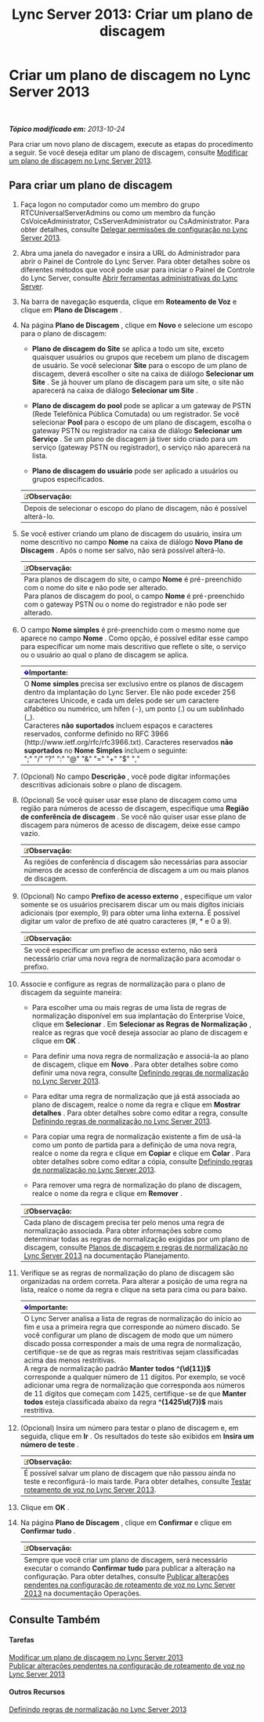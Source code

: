 ﻿---
title: 'Lync Server 2013: Criar um plano de discagem'
TOCTitle: Criar um plano de discagem
ms:assetid: d2fef3d0-7e78-4591-b712-d62ac71d71a5
ms:mtpsurl: https://technet.microsoft.com/pt-br/library/Gg398909(v=OCS.15)
ms:contentKeyID: 49308213
ms.date: 05/19/2016
mtps_version: v=OCS.15
ms.translationtype: HT
---

# Criar um plano de discagem no Lync Server 2013

 

_**Tópico modificado em:** 2013-10-24_

Para criar um novo plano de discagem, execute as etapas do procedimento a seguir. Se você deseja editar um plano de discagem, consulte [Modificar um plano de discagem no Lync Server 2013](lync-server-2013-modify-a-dial-plan.md).

## Para criar um plano de discagem

1.  Faça logon no computador como um membro do grupo RTCUniversalServerAdmins ou como um membro da função CsVoiceAdministrator, CsServerAdministrator ou CsAdministrator. Para obter detalhes, consulte [Delegar permissões de configuração no Lync Server 2013](lync-server-2013-delegate-setup-permissions.md).

2.  Abra uma janela do navegador e insira a URL do Administrador para abrir o Painel de Controle do Lync Server. Para obter detalhes sobre os diferentes métodos que você pode usar para iniciar o Painel de Controle do Lync Server, consulte [Abrir ferramentas administrativas do Lync Server](lync-server-2013-open-lync-server-administrative-tools.md).

3.  Na barra de navegação esquerda, clique em **Roteamento de Voz** e clique em **Plano de Discagem** .

4.  Na página **Plano de Discagem** , clique em **Novo** e selecione um escopo para o plano de discagem:
    
      - **Plano de discagem do Site** se aplica a todo um site, exceto quaisquer usuários ou grupos que recebem um plano de discagem de usuário. Se você selecionar **Site** para o escopo de um plano de discagem, deverá escolher o site na caixa de diálogo **Selecionar um Site** . Se já houver um plano de discagem para um site, o site não aparecerá na caixa de diálogo **Selecionar um Site** .
    
      - **Plano de discagem do pool** pode se aplicar a um gateway de PSTN (Rede Telefônica Pública Comutada) ou um registrador. Se você selecionar **Pool** para o escopo de um plano de discagem, escolha o gateway PSTN ou registrador na caixa de diálogo **Selecionar um Serviço** . Se um plano de discagem já tiver sido criado para um serviço (gateway PSTN ou registrador), o serviço não aparecerá na lista.
    
      - **Plano de discagem do usuário** pode ser aplicado a usuários ou grupos especificados.
    
    <table>
    <thead>
    <tr class="header">
    <th><img src="images/Gg425756.note(OCS.15).gif" title="note" alt="note" />Observação:</th>
    </tr>
    </thead>
    <tbody>
    <tr class="odd">
    <td>Depois de selecionar o escopo do plano de discagem, não é possível alterá-lo.</td>
    </tr>
    </tbody>
    </table>


5.  Se você estiver criando um plano de discagem do usuário, insira um nome descritivo no campo **Nome** na caixa de diálogo **Novo Plano de Discagem** . Após o nome ser salvo, não será possível alterá-lo.
    
    <table>
    <thead>
    <tr class="header">
    <th><img src="images/Gg425756.note(OCS.15).gif" title="note" alt="note" />Observação:</th>
    </tr>
    </thead>
    <tbody>
    <tr class="odd">
    <td>Para planos de discagem do site, o campo <strong>Nome</strong> é pré-preenchido com o nome do site e não pode ser alterado.<br />
    Para planos de discagem do pool, o campo <strong>Nome</strong> é pré-preenchido com o gateway PSTN ou o nome do registrador e não pode ser alterado.</td>
    </tr>
    </tbody>
    </table>


6.  O campo **Nome simples** é pré-preenchido com o mesmo nome que aparece no campo **Nome** . Como opção, é possível editar esse campo para especificar um nome mais descritivo que reflete o site, o serviço ou o usuário ao qual o plano de discagem se aplica.
    
    <table>
    <thead>
    <tr class="header">
    <th><img src="images/Gg425939.important(OCS.15).gif" title="important" alt="important" />Importante:</th>
    </tr>
    </thead>
    <tbody>
    <tr class="odd">
    <td>O <strong>Nome simples</strong> precisa ser exclusivo entre os planos de discagem dentro da implantação do Lync Server. Ele não pode exceder 256 caracteres Unicode, e cada um deles pode ser um caractere alfabético ou numérico, um hífen (-), um ponto (.) ou um sublinhado (_).<br />
    Caracteres <strong>não suportados</strong> incluem espaços e caracteres reservados, conforme definido no RFC 3966 (http://www.ietf.org/rfc/rfc3966.txt). Caracteres reservados <strong>não suportados</strong> no <strong>Nome Simples</strong> incluem o seguinte:<br />
    &quot;;&quot; &quot;/&quot; &quot;?&quot; &quot;:&quot; &quot;@&quot; &quot;&amp;&quot; &quot;=&quot; &quot;+&quot; &quot;$&quot; &quot;,&quot;</td>
    </tr>
    </tbody>
    </table>


7.  (Opcional) No campo **Descrição** , você pode digitar informações descritivas adicionais sobre o plano de discagem.

8.  (Opcional) Se você quiser usar esse plano de discagem como uma região para números de acesso de discagem, especifique uma **Região de conferência de discagem** . Se você não quiser usar esse plano de discagem para números de acesso de discagem, deixe esse campo vazio.
    
    <table>
    <thead>
    <tr class="header">
    <th><img src="images/Gg425756.note(OCS.15).gif" title="note" alt="note" />Observação:</th>
    </tr>
    </thead>
    <tbody>
    <tr class="odd">
    <td>As regiões de conferência d discagem são necessárias para associar números de acesso de conferência de discagem a um ou mais planos de discagem.</td>
    </tr>
    </tbody>
    </table>


9.  (Opcional) No campo **Prefixo de acesso externo** , especifique um valor somente se os usuários precisarem discar um ou mais dígitos iniciais adicionais (por exemplo, 9) para obter uma linha externa. É possível digitar um valor de prefixo de até quatro caracteres (\#, \* e 0 a 9).
    
    <table>
    <thead>
    <tr class="header">
    <th><img src="images/Gg425756.note(OCS.15).gif" title="note" alt="note" />Observação:</th>
    </tr>
    </thead>
    <tbody>
    <tr class="odd">
    <td>Se você especificar um prefixo de acesso externo, não será necessário criar uma nova regra de normalização para acomodar o prefixo.</td>
    </tr>
    </tbody>
    </table>


10. Associe e configure as regras de normalização para o plano de discagem da seguinte maneira:
    
      - Para escolher uma ou mais regras de uma lista de regras de normalização disponível em sua implantação do Enterprise Voice, clique em **Selecionar** . Em **Selecionar as Regras de Normalização** , realce as regras que você deseja associar ao plano de discagem e clique em **OK** .
    
      - Para definir uma nova regra de normalização e associá-la ao plano de discagem, clique em **Novo** . Para obter detalhes sobre como definir uma nova regra, consulte [Definindo regras de normalização no Lync Server 2013](lync-server-2013-defining-normalization-rules.md).
    
      - Para editar uma regra de normalização que já está associada ao plano de discagem, realce o nome da regra e clique em **Mostrar detalhes** . Para obter detalhes sobre como editar a regra, consulte [Definindo regras de normalização no Lync Server 2013](lync-server-2013-defining-normalization-rules.md).
    
      - Para copiar uma regra de normalização existente a fim de usá-la como um ponto de partida para a definição de uma nova regra, realce o nome da regra e clique em **Copiar** e clique em **Colar** . Para obter detalhes sobre como editar a cópia, consulte [Definindo regras de normalização no Lync Server 2013](lync-server-2013-defining-normalization-rules.md).
    
      - Para remover uma regra de normalização do plano de discagem, realce o nome da regra e clique em **Remover** .
    
    <table>
    <thead>
    <tr class="header">
    <th><img src="images/Gg425756.note(OCS.15).gif" title="note" alt="note" />Observação:</th>
    </tr>
    </thead>
    <tbody>
    <tr class="odd">
    <td>Cada plano de discagem precisa ter pelo menos uma regra de normalização associada. Para obter informações sobre como determinar todas as regras de normalização exigidas por um plano de discagem, consulte <a href="lync-server-2013-dial-plans-and-normalization-rules.md">Planos de discagem e regras de normalização no Lync Server 2013</a> na documentação Planejamento.</td>
    </tr>
    </tbody>
    </table>


11. Verifique se as regras de normalização do plano de discagem são organizadas na ordem correta. Para alterar a posição de uma regra na lista, realce o nome da regra e clique na seta para cima ou para baixo.
    
    <table>
    <thead>
    <tr class="header">
    <th><img src="images/Gg425939.important(OCS.15).gif" title="important" alt="important" />Importante:</th>
    </tr>
    </thead>
    <tbody>
    <tr class="odd">
    <td>O Lync Server analisa a lista de regras de normalização do início ao fim e usa a primeira regra que corresponde ao número discado. Se você configurar um plano de discagem de modo que um número discado possa corresponder a mais de uma regra de normalização, certifique-se de que as regras mais restritivas sejam classificadas acima das menos restritivas.<br />
    A regra de normalização padrão <strong>Manter todos</strong> <strong>^(\d{11})$</strong> corresponde a qualquer número de 11 dígitos. Por exemplo, se você adicionar uma regra de normalização que corresponda aos números de 11 dígitos que começam com 1425, certifique-se de que <strong>Manter todos</strong> esteja classificada abaixo da regra <strong>^(1425\d{7})$</strong> mais restritiva.</td>
    </tr>
    </tbody>
    </table>


12. (Opcional) Insira um número para testar o plano de discagem e, em seguida, clique em **Ir** . Os resultados do teste são exibidos em **Insira um número de teste** .
    
    <table>
    <thead>
    <tr class="header">
    <th><img src="images/Gg425756.note(OCS.15).gif" title="note" alt="note" />Observação:</th>
    </tr>
    </thead>
    <tbody>
    <tr class="odd">
    <td>É possível salvar um plano de discagem que não passou ainda no teste e reconfigurá-lo mais tarde. Para obter detalhes, consulte <a href="lync-server-2013-test-voice-routing.md">Testar roteamento de voz no Lync Server 2013</a>.</td>
    </tr>
    </tbody>
    </table>


13. Clique em **OK** .

14. Na página **Plano de Discagem** , clique em **Confirmar** e clique em **Confirmar tudo** .
    
    <table>
    <thead>
    <tr class="header">
    <th><img src="images/Gg425756.note(OCS.15).gif" title="note" alt="note" />Observação:</th>
    </tr>
    </thead>
    <tbody>
    <tr class="odd">
    <td>Sempre que você criar um plano de discagem, será necessário executar o comando <strong>Confirmar tudo</strong> para publicar a alteração na configuração. Para obter detalhes, consulte <a href="lync-server-2013-publish-pending-changes-to-the-voice-routing-configuration.md">Publicar alterações pendentes na configuração de roteamento de voz no Lync Server 2013</a> na documentação Operações.</td>
    </tr>
    </tbody>
    </table>


## Consulte Também

#### Tarefas

[Modificar um plano de discagem no Lync Server 2013](lync-server-2013-modify-a-dial-plan.md)  
[Publicar alterações pendentes na configuração de roteamento de voz no Lync Server 2013](lync-server-2013-publish-pending-changes-to-the-voice-routing-configuration.md)  

#### Outros Recursos

[Definindo regras de normalização no Lync Server 2013](lync-server-2013-defining-normalization-rules.md)

